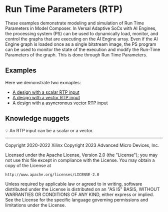 # Run Time Parameters (RTP)
These examples demonstrate modeling and simulation of Run Time Parameters in Model Composer. In Versal Adaptive SoCs with AI Engines, the processing system (PS) can be used to dynamically load,
monitor, and control the graphs that are executing on the AI Engine array. Even if the AI Engine
graph is loaded once as a single bitstream image, the PS program can be used to monitor the
state of the execution and modify the Run-Time Parameters of the graph. This is done through Run Time Parameters. 

## Examples
Here we demonstrate two exmaples:

- [A design with a scalar RTP input](rtp_scalar/README.md)
- [A design with a vector RTP input](rtp_vector/README.md)
- [A design with a asyncronous vector RTP input](rtp_vector_async/README.md)
 



## Knowledge nuggets
:bulb: An RTP input can be a scalar or a vector.


------------
Copyright 2020-2022 Xilinx
Copyright 2023 Advanced Micro Devices, Inc.

Licensed under the Apache License, Version 2.0 (the "License");
you may not use this file except in compliance with the License.
You may obtain a copy of the License at

    http://www.apache.org/licenses/LICENSE-2.0

Unless required by applicable law or agreed to in writing, software
distributed under the License is distributed on an "AS IS" BASIS,
WITHOUT WARRANTIES OR CONDITIONS OF ANY KIND, either express or implied.
See the License for the specific language governing permissions and
limitations under the License.
